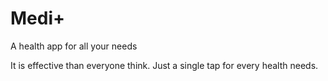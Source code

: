 # Medi+
A health app for all your needs


It is effective than everyone think.
Just a single tap for every health needs.
